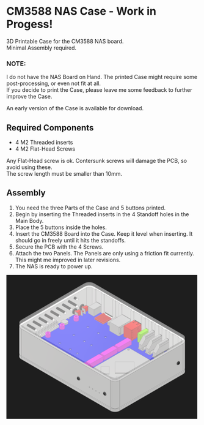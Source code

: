# CM3588 NAS Case - Work in Progess!
3D Printable Case for the CM3588 NAS board.  
Minimal Assembly required.

### NOTE:
I do not have the NAS Board on Hand. The printed Case might require some post-processing, or even not fit at all.  
If you decide to print the Case, please leave me some feedback to further improve the Case.  

An early version of the Case is available for download.

## Required Components
- 4 M2 Threaded inserts
- 4 M2 Flat-Head Screws

Any Flat-Head screw is ok. Contersunk screws will damage the PCB, so avoid using these.  
The screw length must be smaller than 10mm.  


## Assembly

1. You need the three Parts of the Case and 5 buttons printed.
2. Begin by inserting the Threaded inserts in the 4 Standoff holes in the Main Body.
3. Place the 5 buttons inside the holes.
4. Insert the CM3588 Board into the Case. Keep it level when inserting. It should go in freely until it hits the standoffs.
5. Secure the PCB with the 4 Screws.
6. Attach the two Panels. The Panels are only using a friction fit currently. This might me improved in later revisions.
7. The NAS is ready to power up.

<img src="early_prototype.png" width="500">
